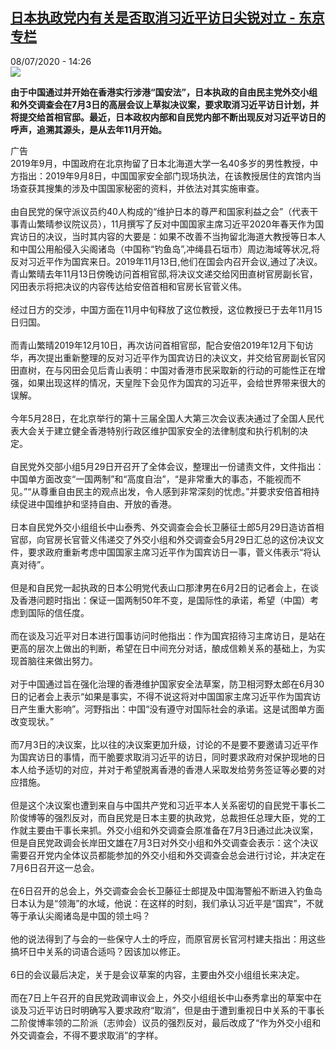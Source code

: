 <!--1594212988000-->
[日本执政党内有关是否取消习近平访日尖锐对立 - 东京专栏](http://www.rfi.fr//cn/%E4%B8%AD%E5%9B%BD/20200708-%E6%97%A5%E6%9C%AC%E6%89%A7%E6%94%BF%E5%85%9A%E5%86%85%E6%9C%89%E5%85%B3%E6%98%AF%E5%90%A6%E5%8F%96%E6%B6%88%E4%B9%A0%E8%BF%91%E5%B9%B3%E8%AE%BF%E6%97%A5%E5%B0%96%E9%94%90%E5%AF%B9%E7%AB%8B)
------

<div>08/07/2020 - 14:26</div><img src="https://s.rfi.fr/media/display/6e068b1a-25d4-11ea-90fb-005056a964fe/w:310/p:16x9/int0001b.191224003508.jpg"><p><strong>由于中国通过并开始在香港实行涉港“国安法”，日本执政的自由民主党外交小组和外交调查会在7月3日的高层会议上草拟决议案，要求取消习近平访日计划，并将提交给首相官邸。最近，日本政权内部和自民党内部不断出现反对习近平访日的呼声，追溯其源头，是从去年11月开始。</strong></p><div class="t-content__body u-clearfix"><div class="m-interstitial"><div class="m-interstitial__ad"><divclass="m-block-ad "data-tms-ad-type="box"data-tms-ad-status="idle"data-tms-ad-pos="1"><div class="m-block-ad__label">广告</div><div class="m-block-ad__content"></div></div></div></div><div>2019年9月，中国政府在北京拘留了日本北海道大学一名40多岁的男性教授，中方指出：2019年9月8日，中国国家安全部门现场执法，在该教授居住的宾馆内当场查获其搜集的涉及中国国家秘密的资料，并依法对其实施审查。</div><div> </div><div>由自民党的保守派议员约40人构成的“维护日本的尊严和国家利益之会”（代表干事青山繁晴参议院议员），11月撰写了反对中国国家主席习近平2020年春天作为国宾访日的决议，当时其内容的大要是：如果不改善不当拘留北海道大教授等日本人和中国公用船侵入尖阁诸岛（中国称“钓鱼岛”,冲绳县石垣市）周边海域等状况,将反对习近平作为国宾来日。2019年11月13日,他们在国会内召开会议,通过了决议。青山繁晴去年11月13日傍晚访问首相官邸,将决议文递交给冈田直树官房副长官，冈田表示将把决议的内容传达给安倍首相和官房长官菅义伟。</div><div> </div><div>经过日方的交涉，中国方面在11月中旬释放了这位教授，这位教授已于去年11月15日归国。 </div><div> </div><div>而青山繁晴2019年12月10日，再次访问首相官邸，配合安倍2019年12月下旬访华，再次提出重新整理的反对习近平作为国宾访日的决议文，并交给官房副长官冈田直树，在与冈田会见后青山表明：中国对香港市民采取新的行动的可能性正在增强，如果出现这样的情况，天皇陛下会见作为国宾的习近平，会给世界带来很大的误解。</div><div> </div><div>今年5月28日，在北京举行的第十三届全国人大第三次会议表决通过了全国人民代表大会关于建立健全香港特别行政区维护国家安全的法律制度和执行机制的决定。 </div><div> </div><div>自民党外交部小组5月29日开召开了全体会议，整理出一份谴责文件，文件指出：中国单方面改变“一国两制”和“高度自治”，“是非常重大的事态，不能视而不见。”“从尊重自由民主的观点出发，令人感到非常深刻的忧虑。”并要求安倍首相持续促进中国维护和坚持自由、开放的香港。</div><div> </div><div>日本自民党外交小组组长中山泰秀、外交调查会会长卫藤征士郎5月29日造访首相官邸，向官房长官菅义伟递交了外交小组和外交调查会5月29日汇总的这份决议文件，要求政府重新考虑中国国家主席习近平作为国宾访日一事，菅义伟表示“将认真对待”。</div><div> </div><div>但是和自民党一起执政的日本公明党代表山口那津男在6月2日的记者会上，在谈及香港问题时指出：保证一国两制50年不变，是国际性的承诺，希望（中国）考虑到国际的信任度。</div><div> </div><div>而在谈及习近平对日本进行国事访问时他指出：作为国宾招待习主席访日，是站在更高的层次上做出的判断，希望在日中间充分对话，酿成信赖关系的基础上，为实现首脑往来做出努力。</div><div> </div><div>对于中国通过旨在强化治理的香港维护国家安全法草案，防卫相河野太郎在6月30日的记者会上表示“如果是事实，不得不说这将对中国国家主席习近平作为国宾访日产生重大影响”。河野指出：中国“没有遵守对国际社会的承诺。这是试图单方面改变现状。”</div><div> </div><div>而7月3日的决议案，比以往的决议案更加升级，讨论的不是要不要邀请习近平作为国宾访日的事情，而干脆要求取消习近平的访日，同时要求政府对保护现地的日本人给予适切的对应，并对于希望脱离香港的香港人采取发给劳务签证等必要的对应措施。</div><div> </div><div>但是这个决议案也遭到来自与中国共产党和习近平本人关系密切的自民党干事长二阶俊博等的强烈反对，而自民党是日本主要的执政党，总裁担任总理大臣，党的工作就主要由干事长来抓。外交小组和外交调查会原准备在7月3日通过此决议案，但是自民党政调会长岸田文雄在7月3日对外交小组和外交调查会表示：这个决议需要召开党内全体议员都能参加的外交小组和外交调查会总会进行讨论，并决定在7月6日召开这一总会。</div><div> </div><div>在6日召开的总会上，外交调查会会长卫藤征士郎提及中国海警船不断进入钓鱼岛日本认为是“领海”的水域，他说：在这样的时刻，我们承认习近平是“国宾”，不就等于承认尖阁诸岛是中国的领土吗？</div><div> </div><div>他的说法得到了与会的一些保守人士的呼应，而原官房长官河村建夫指出：用这些搞坏日中关系的词语合适吗？因该加以修正。</div><div> </div><div>6日的会议最后决定，关于是会议草案的内容，主要由外交小组组长来决定。</div><div> </div><div>而在7日上午召开的自民党政调审议会上，外交小组组长中山泰秀拿出的草案中在谈及习近平访日时明确写入要求政府“取消”，但是由于遭到重视日中关系的干事长二阶俊博率领的二阶派（志帅会）议员的强烈反对，最后改成了“作为外交小组和外交调查会，不得不要求取消”的字样。</div><div class="o-self-promo o-self-promo--nl o-self-promo--hidden" data-selfpromo-newsletter></div><div class="o-self-promo o-self-promo--app o-self-promo--hidden" data-selfpromo-app></div></div>
